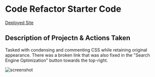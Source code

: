 # Code Refactor Starter Code

[Deployed Site](https://celeborn0920.github.io/Module-1-Challenge/)

## Description of Projectn & Actions Taken
Tasked with condensing and commenting CSS while retaining original appearance. There was a broken link that was also fixed in the "Search Engine Optimization" button towards the top-right.

![screenshot](./assets/images/Horiseon-Webpage.png)